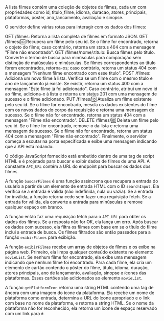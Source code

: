 

A lista filmes contém uma coleção de objetos de filmes, cada um com propriedades como id, titulo_filme, idioma, duracao, atores_principais, plataformas, poster, ano_lancamento, avaliação e sinopse.

O servidor define várias rotas para interagir com os dados dos filmes:

GET /filmes: Retorna a lista completa de filmes em formato JSON.
GET /filmes/:id: Recupera um filme pelo seu id. Se o filme for encontrado, retorna o objeto do filme; caso contrário, retorna um status 404 com a mensagem "Filme não encontrado".
GET /filmes/nome/:titulo: Busca filmes pelo título. Converte o termo de busca para minúsculas para comparação sem distinção de maiúsculas e minúsculas. Se filmes correspondentes ao título forem encontrados, retorna-os; caso contrário, retorna um status 404 com a mensagem "Nenhum filme encontrado com esse título".
POST /filmes: Adiciona um novo filme à lista. Verifica se um filme com o mesmo título e ano de lançamento já existe. Se existir, retorna um status 400 com a mensagem "Este filme já foi adicionado". Caso contrário, atribui um novo id ao filme, adiciona-o à lista e retorna um status 201 com uma mensagem de sucesso e o filme adicionado.
PUT /filmes/:id: Atualiza um filme existente pelo seu id. Se o filme for encontrado, mescla os dados existentes do filme com os novos dados do corpo da requisição e retorna uma mensagem de sucesso. Se o filme não for encontrado, retorna um status 404 com a mensagem "Filme não encontrado".
DELETE /filmes/:id: Deleta um filme pelo seu id. Se o filme for encontrado, remove-o da lista e retorna uma mensagem de sucesso. Se o filme não for encontrado, retorna um status 404 com a mensagem "Filme não encontrado".
Finalmente, o servidor começa a escutar na porta especificada e exibe uma mensagem indicando que a API está rodando.

O código JavaScript fornecido está embutido dentro de uma tag de script HTML e é projetado para buscar e exibir dados de filmes de uma API. A constante `API_URL` contém a URL do endpoint para buscar os dados dos filmes.

A função `buscarFilmes` é uma função assíncrona que recupera a entrada do usuário a partir de um elemento de entrada HTML com o ID `searchInput`. Ela verifica se a entrada é válida (não indefinida, nula ou vazia). Se a entrada for inválida, a função retorna cedo sem fazer uma requisição fetch. Se a entrada for válida, ela converte a entrada para minúsculas e remove qualquer espaço em branco.

A função então faz uma requisição fetch para o `API_URL` para obter os dados dos filmes. Se a resposta não for OK, ela lança um erro. Após buscar os dados com sucesso, ela filtra os filmes com base em se o título do filme inclui a entrada de busca. Os filmes filtrados são então passados para a função `exibirFilmes` para exibição.

A função `exibirFilmes` recebe um array de objetos de filmes e os exibe na página web. Primeiro, ela limpa qualquer conteúdo existente no elemento `movieList`. Se nenhum filme for encontrado, ela exibe uma mensagem indicando que nenhum filme foi encontrado. Para cada filme, ela cria um elemento de cartão contendo o pôster do filme, título, idioma, duração, atores principais, ano de lançamento, avaliação, sinopse e ícones das plataformas. Esses cartões são adicionados ao elemento `movieList`.

A função `getPlatformIcon` retorna uma string HTML contendo uma tag de âncora com uma imagem do ícone da plataforma. Ela recebe um nome de plataforma como entrada, determina a URL do ícone apropriado e o link com base no nome da plataforma, e retorna a string HTML. Se o nome da plataforma não for reconhecido, ela retorna um ícone de espaço reservado com um link para `#`.